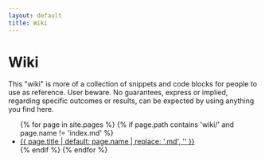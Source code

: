 ```yaml
---
layout: default
title: Wiki
---
```

<div style="
  position: fixed;
  top: 0;
  left: 0;
  width: 100vw;
  height: 100vh;
  background: url('assets/Washington.png') center/cover no-repeat;
  z-index: -1;
  filter: blur(0);
">
</div>

# Wiki
This "wiki" is more of a collection of snippets and code blocks for people to use as reference. User beware. No guarantees, express or implied, regarding specific outcomes or results, can be expected by using anything you find here.

<ul>
  {% for page in site.pages %}
    {% if page.path contains 'wiki/' and page.name != 'index.md' %}
      <li><a href="{{ page.url | relative_url }}">{{ page.title | default: page.name | replace: '.md', '' }}</a></li>
    {% endif %}
  {% endfor %}
</ul>
